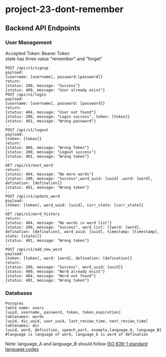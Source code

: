 # project-23-dont-remember


## Backend API Endpoints

### User Management
Accepted Token: Bearer Token <br>
state has three value "remember" and "forget"

```
POST /api/v1/signup
payload:
{username: [username], password:[password]}
return:
{status: 200, message: "Success"}
{status: 409, message: "User already exist"}
POST /api/v1/login 
payload: 
{username: [username], password: [password]}
return:
{status: 404, message: "User not found"}
{status: 200, message: "Login success", token: [token]}
{status: 401, message: "Wrong password"}
--
POST /api/v1/logout
payload: 
{token: [token]}
return:
{status: 404, message: "Wrong Token"}
{status: 200, message: "Logout success"}
{status: 401, message: "Wrong token"}
--
GET /api/v1/next_word 
return: 
{status: 404, message: "No more words"}
{status: 200, message: "Success",word_uuid: [uuid] ,word: [word], defination: [defination]}
{status: 401, message: "Wrong token"}
--
POST /api/v1/update_word 
payload:
{token: [token], word_uuid: [uuid], curr_state: [curr_state]}
--
GET /api/v1/word_history 
return:
{status: 404, message: "No words in word list"}
{status: 200, message: "Success", word_list: [{word: [word], defination: [defination], word_uuid: [uuid], timestamp: [timestamp], state: [state]}]
{status: 401, message: "Wrong token"}
--
POST /api/v1/add_new_word
payload:
{token: [token], word: [word], defination: [defination]}
return:
{status: 200, message: "Success", word_uuid: [uuid]}
{status: 409, message: "Word already exist"}
{status: 404, message: "Word not found"}
{status: 401, message: "Wrong token"}
```
### Databases 
```
Postgres
table name: users
[uuid, username, password, token, token_expiration]
tablenames: words
[uuid, dic_uuid, user_uuid, last_review_time, next_review_time]
tablenames: dic
[uuid, word, definition, speech_part, example,language_A, language_B] #language is language of word, language_b is word of defination
```
Note: language_A and language_B should follow [ISO 639-1 standard language codes]("https://www.andiamo.co.uk/resources/iso-language-codes/)